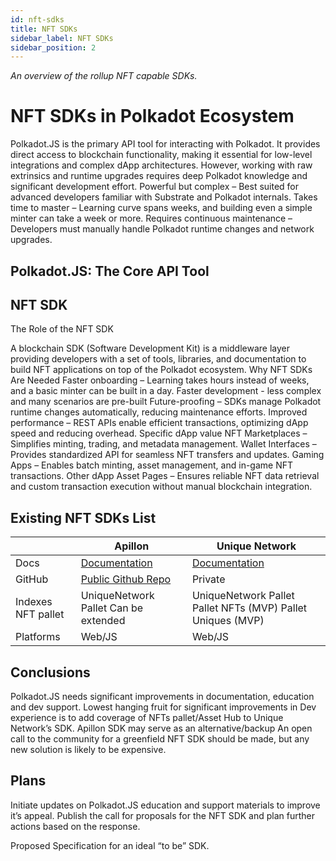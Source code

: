 ```yaml
---
id: nft-sdks 
title: NFT SDKs
sidebar_label: NFT SDKs
sidebar_position: 2
---
```


_An overview of the rollup NFT capable SDKs._

# NFT SDKs in Polkadot Ecosystem

Polkadot.JS is the primary API tool for interacting with Polkadot. It provides direct access to blockchain functionality, making it essential for low-level integrations and complex dApp architectures. However, working with raw extrinsics and runtime upgrades requires deep Polkadot knowledge and significant development effort.
Powerful but complex – Best suited for advanced developers familiar with Substrate and Polkadot internals.
Takes time to master – Learning curve spans weeks, and building even a simple minter can take a week or more.
Requires continuous maintenance – Developers must manually handle Polkadot runtime changes and network upgrades.

## Polkadot.JS: The Core API Tool

## NFT SDK

The Role of the NFT SDK

A blockchain SDK (Software Development Kit) is a middleware layer providing developers with a set of tools, libraries, and documentation to build NFT applications on top of the Polkadot ecosystem.
Why NFT SDKs Are Needed
Faster onboarding – Learning takes hours instead of weeks, and a basic minter can be built in a day.
Faster development - less complex and many scenarios are pre-built
Future-proofing – SDKs manage Polkadot runtime changes automatically, reducing maintenance efforts.
Improved performance – REST APIs enable efficient transactions, optimizing dApp speed and reducing overhead.
Specific dApp value
NFT Marketplaces – Simplifies minting, trading, and metadata management.
Wallet Interfaces – Provides standardized API for seamless NFT transfers and updates.
Gaming Apps – Enables batch minting, asset management, and in-game NFT transactions.
Other dApp Asset Pages – Ensures reliable NFT data retrieval and custom transaction execution without manual blockchain integration.

## Existing NFT SDKs List

|  | Apillon | Unique Network |
| --- | --- | --- |
| Docs | [Documentation](https://sdk-docs.apillon.io/) | [Documentation](https://docs.unique.network/build/sdk/getting-started.html) |
| GitHub | [Public Github Repo](https://github.com/Apillon/sdk) | Private |
| Indexes NFT pallet | UniqueNetwork Pallet Can be extended | UniqueNetwork Pallet Pallet NFTs (MVP) Pallet Uniques (MVP) |
| Platforms | Web/JS | Web/JS |

## Сonclusions

Polkadot.JS needs significant improvements in documentation, education and dev support.
Lowest hanging fruit for significant improvements in Dev experience is to add coverage of NFTs pallet/Asset Hub to Unique Network’s SDK.
Apillon SDK may serve as an alternative/backup
An open call to the community for a greenfield NFT SDK should be made, but any new solution is likely to be expensive.

## Plans

Initiate updates on Polkadot.JS education and support materials to improve it’s appeal.
Publish the call for proposals for the NFT SDK and plan further actions based on the response.

Proposed Specification for an ideal “to be”  SDK.

